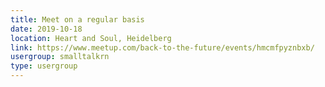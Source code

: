 ```yaml
---
title: Meet on a regular basis
date: 2019-10-18
location: Heart and Soul, Heidelberg
link: https://www.meetup.com/back-to-the-future/events/hmcmfpyznbxb/
usergroup: smalltalkrn
type: usergroup
---
```

